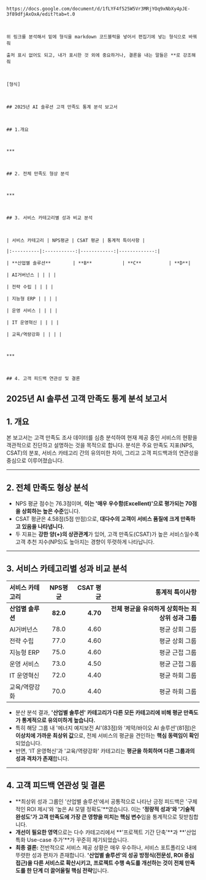 ```
https://docs.google.com/document/d/1fLYF4f525W5Vr3MRjYOq9xNbXy4pJE-3f89dfjAxOxA/edit?tab=t.0



위 링크를 분석해서 밑에 형식을 markdown 코드블럭을 넣어서 편집기에 넣는 형식으로 바꿔줘

출처 표시 없어도 되고, 내가 표시한 것 외에 중요하거나, 결론을 내는 말들은 **로 강조해줘



[형식]

 

## 2025년 AI 솔루션 고객 만족도 통계 분석 보고서



## 1.개요



***



## 2. 전체 만족도 형상 분석



***



## 3. 서비스 카테고리별 성과 비교 분석



| 서비스 카테고리 | NPS평균 | CSAT 평균 | 통계적 특이사항 |

|:----------|:-----------:|------------:|-------------:|

| **산업별 솔루션**        | **B**           | **C**          | **D**|

| AI거버넌스 | | | |

| 전략 수립 | | | |

| 지능형 ERP | | | |

| 운영 서비스 | | | |

| IT 운영혁신 | | | |

| 교육/역량강화 | | | |



***



## 4. 고객 피드백 연관성 및 결론

```










## 2025년 AI 솔루션 고객 만족도 통계 분석 보고서

## 1. 개요

본 보고서는 고객 만족도 조사 데이터를 심층 분석하여 현재 제공 중인 서비스의 현황을 객관적으로 진단하고 설명하는 것을 목적으로 합니다. 분석은 주요 만족도 지표(NPS, CSAT)의 분포, 서비스 카테고리 간의 유의미한 차이, 그리고 고객 피드백과의 연관성을 중심으로 이루어졌습니다.

***

## 2. 전체 만족도 형상 분석

- NPS 평균 점수는 76.3점이며, **이는 '매우 우수함(Excellent)'으로 평가되는 70점을 상회하는 높은 수준**입니다.
- CSAT 평균은 4.58점(5점 만점)으로, **대다수의 고객이 서비스 품질에 크게 만족하고 있음을 나타냅니다.**
- 두 지표는 **강한 양(+)의 상관관계**가 있어, 고객 만족도(CSAT)가 높은 서비스일수록 고객 추천 지수(NPS)도 높아지는 경향이 뚜렷하게 나타납니다.

***

## 3. 서비스 카테고리별 성과 비교 분석

| 서비스 카테고리 | NPS평균 | CSAT 평균 | 통계적 특이사항 |
|:----------|:-----------:|------------:|-------------:|
| **산업별 솔루션** | **82.0** | **4.70** | **전체 평균을 유의하게 상회하는 최상위 성과 그룹**|
| AI거버넌스 | 78.0 | 4.60 | 평균 상회 그룹|
| 전략 수립 | 77.0 | 4.60 | 평균 상회 그룹|
| 지능형 ERP | 75.0 | 4.60 | 평균 근접 그룹|
| 운영 서비스 | 73.0 | 4.50 | 평균 근접 그룹|
| IT 운영혁신 | 72.0 | 4.40 | 평균 하회 그룹|
| 교육/역량강화 | 70.0 | 4.40 | 평균 하회 그룹|

- 분산 분석 결과, **'산업별 솔루션' 카테고리가 다른 모든 카테고리에 비해 평균 만족도가 통계적으로 유의미하게 높습니다.**
- 특히 해당 그룹 내 '에너지 예지보전 AI'(83점)와 '제약/바이오 AI 솔루션'(81점)은 **이상치에 가까운 최상위 값**으로, 전체 서비스의 평균을 견인하는 **핵심 동력임이 확인**되었습니다.
- 반면, 'IT 운영혁신'과 '교육/역량강화' 카테고리는 **평균을 하회하며 다른 그룹과의 성과 격차가 존재**합니다.

***

## 4. 고객 피드백 연관성 및 결론

- **최상위 성과 그룹인 '산업별 솔루션'에서 공통적으로 나타난 긍정 피드백은 '구체적인 ROI 제시'와 '높은 AI 모델 정확도'**였습니다. 이는 **'정량적 성과'와 '기술적 완성도'가 고객 만족도에 가장 큰 영향을 미치는 핵심 변수**임을 통계적으로 뒷받침합니다.
- **개선이 필요한 영역**으로는 다수 카테고리에서 **'프로젝트 기간 단축'**과 **'산업 특화 Use-case 추가'**가 꾸준히 제기되었습니다.
- **최종 결론:** 전반적으로 서비스 제공 상황은 매우 우수하나, 서비스 포트폴리오 내에 뚜렷한 성과 편차가 존재합니다. **'산업별 솔루션'의 성공 방정식(전문성, ROI 중심 접근)을 다른 서비스로 확산시키고, 프로젝트 수행 속도를 개선하는 것이 전체 만족도를 한 단계 더 끌어올릴 핵심 전략**입니다.
